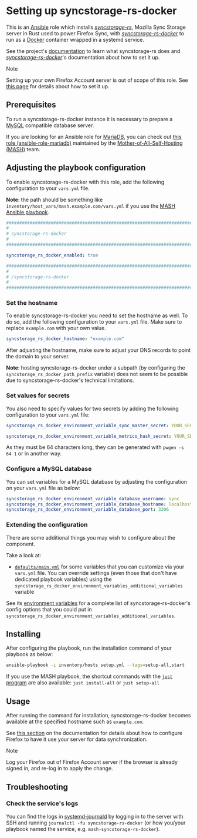 <!--
SPDX-FileCopyrightText: 2020 - 2024 MDAD project contributors
SPDX-FileCopyrightText: 2020 - 2024 Slavi Pantaleev
SPDX-FileCopyrightText: 2020 Aaron Raimist
SPDX-FileCopyrightText: 2020 Chris van Dijk
SPDX-FileCopyrightText: 2020 Dominik Zajac
SPDX-FileCopyrightText: 2020 Mickaël Cornière
SPDX-FileCopyrightText: 2022 François Darveau
SPDX-FileCopyrightText: 2022 Julian Foad
SPDX-FileCopyrightText: 2022 Warren Bailey
SPDX-FileCopyrightText: 2023 Antonis Christofides
SPDX-FileCopyrightText: 2023 Felix Stupp
SPDX-FileCopyrightText: 2023 Pierre 'McFly' Marty
SPDX-FileCopyrightText: 2024 - 2025 Suguru Hirahara

SPDX-License-Identifier: AGPL-3.0-or-later
-->

# Setting up syncstorage-rs-docker

This is an [Ansible](https://www.ansible.com/) role which installs [*syncstorage-rs*](https://github.com/mozilla-services/syncstorage-rs), Mozilla Sync Storage server in Rust used to power Firefox Sync, with [*syncstorage-rs-docker*](https://codeberg.org/acioustick/syncstorage-rs-docker) to run as a [Docker](https://www.docker.com/) container wrapped in a systemd service.

See the project's [documentation](https://github.com/mozilla-services/syncstorage-rs/blob/master/README.md) to learn what syncstorage-rs does and [*syncstorage-rs-docker*](https://codeberg.org/acioustick/syncstorage-rs-docker)'s documentation about how to set it up.

>[!NOTE]
> Setting up your own Firefox Account server is out of scope of this role. See [this page](https://moz-services-docs.readthedocs.io/en/latest/howtos/run-fxa.html) for details about how to set it up.

## Prerequisites

To run a syncstorage-rs-docker instance it is necessary to prepare a [MySQL](https://www.mysql.com/) compatible database server.

If you are looking for an Ansible role for [MariaDB](https://mariadb.org/), you can check out [this role (ansible-role-mariadb)](https://github.com/mother-of-all-self-hosting/ansible-role-mariadb) maintained by the [Mother-of-All-Self-Hosting (MASH)](https://github.com/mother-of-all-self-hosting) team.

## Adjusting the playbook configuration

To enable syncstorage-rs-docker with this role, add the following configuration to your `vars.yml` file.

**Note**: the path should be something like `inventory/host_vars/mash.example.com/vars.yml` if you use the [MASH Ansible playbook](https://github.com/mother-of-all-self-hosting/mash-playbook).

```yaml
########################################################################
#                                                                      #
# syncstorage-rs-docker                                                #
#                                                                      #
########################################################################

syncstorage_rs_docker_enabled: true

########################################################################
#                                                                      #
# /syncstorage-rs-docker                                               #
#                                                                      #
########################################################################
```

### Set the hostname

To enable syncstorage-rs-docker you need to set the hostname as well. To do so, add the following configuration to your `vars.yml` file. Make sure to replace `example.com` with your own value.

```yaml
syncstorage_rs_docker_hostname: "example.com"
```

After adjusting the hostname, make sure to adjust your DNS records to point the domain to your server.

**Note**: hosting syncstorage-rs-docker under a subpath (by configuring the `syncstorage_rs_docker_path_prefix` variable) does not seem to be possible due to syncstorage-rs-docker's technical limitations.

### Set values for secrets

You also need to specify values for two secrets by adding the following configuration to your `vars.yml` file:

```yaml
syncstorage_rs_docker_environment_variable_sync_master_secret: YOUR_SECRET_VALUE_FOR_MASTER_SYNC_KEY_HERE

syncstorage_rs_docker_environment_variable_metrics_hash_secret: YOUR_SECRET_VALUE_FOR_METRICS_HASH_HERE
```

As they must be 64 characters long, they can be generated with `pwgen -s 64 1` or in another way.

### Configure a MySQL database

You can set variables for a MySQL database by adjusting the configuration on your `vars.yml` file as below:

```yaml
syncstorage_rs_docker_environment_variable_database_username: sync
syncstorage_rs_docker_environment_variable_database_hostname: localhost
syncstorage_rs_docker_environment_variable_database_port: 3306
```

### Extending the configuration

There are some additional things you may wish to configure about the component.

Take a look at:

- [`defaults/main.yml`](../defaults/main.yml) for some variables that you can customize via your `vars.yml` file. You can override settings (even those that don't have dedicated playbook variables) using the `syncstorage_rs_docker_environment_variables_additional_variables` variable

See its [environment variables](https://codeberg.org/acioustick/syncstorage-rs-docker/src/branch/main/example.env) for a complete list of syncstorage-rs-docker's config options that you could put in `syncstorage_rs_docker_environment_variables_additional_variables`.

## Installing

After configuring the playbook, run the installation command of your playbook as below:

```sh
ansible-playbook -i inventory/hosts setup.yml --tags=setup-all,start
```

If you use the MASH playbook, the shortcut commands with the [`just` program](https://github.com/mother-of-all-self-hosting/mash-playbook/blob/main/docs/just.md) are also available: `just install-all` or `just setup-all`

## Usage

After running the command for installation, syncstorage-rs-docker becomes available at the specified hostname such as `example.com`.

See [this section](https://codeberg.org/acioustick/syncstorage-rs-docker/src/branch/main#adjusting-firefox-setting) on the documentation for details about how to configure Firefox to have it use your server for data synchronization.

>[!NOTE]
> Log your Firefox out of Firefox Account server if the browser is already signed in, and re-log in to apply the change.

## Troubleshooting

### Check the service's logs

You can find the logs in [systemd-journald](https://www.freedesktop.org/software/systemd/man/systemd-journald.service.html) by logging in to the server with SSH and running `journalctl -fu syncstorage-rs-docker` (or how you/your playbook named the service, e.g. `mash-syncstorage-rs-docker`).
